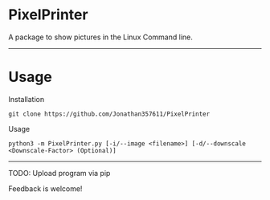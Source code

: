 # PixelPrinter


A package to show pictures in the Linux Command line.

---

# Usage

Installation
````shell
git clone https://github.com/Jonathan357611/PixelPrinter
````

Usage
````shell
python3 -m PixelPrinter.py [-i/--image <filename>] [-d/--downscale <Downscale-Factor> (Optional)]
````

---

TODO: Upload program via pip

Feedback is welcome!